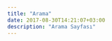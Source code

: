 ```yaml
---
title: "Arama"
date: 2017-08-30T14:21:07+03:00
description: "Arama Sayfası"
---
```


<ol class="post-list" id="sonuclar">

</ol>

<script src="http://ajax.googleapis.com/ajax/libs/jquery/1.7.1/jquery.min.js" type="text/javascript"></script>

<script type="text/javascript">

    function getParameterByName(name, url) {
    if (!url) url = window.location.href;
    name = name.replace(/[\[\]]/g, "\\$&");
    var regex = new RegExp("[?&]" + name + "(=([^&#]*)|&|#|$)"),
        results = regex.exec(url);
    if (!results) return null;
    if (!results[2]) return '';
    return decodeURIComponent(results[2].replace(/\+/g, " "));
}
var sonucSayac = 0;
var string = getParameterByName("kelime");
if(string !== null){
    var result = new Array();

            var feed = "/index.xml";
                $.ajax(feed, {
                accepts:{
                    xml:"application/rss+xml"
                },
                dataType:"xml",
                success:function(data) {
                
                    $(data).find("item").each(function () {
                        var el = $(this);
                            if(el.find("description").text().indexOf(string) > -1){
                            sonucSayac++;
                            $("#sonuclar").append('<li class="post-stub" itemprop="blogPost" itemscope="" itemtype="https://schema.org/BlogPosting"><a href="'+el.find("link").text()+'" itemprop="url" title="Detaylar"><h4 class="post-stub-title" itemprop="name">'+el.find("title").text()+'</h4></a></li>');    
                        }
                    });

if(sonucSayac == 0){
                $("#sonuclar").append('<li class="post-stub">Sonuç bulunamadı</li>');
            }
                }   
            });

}


        </script>
